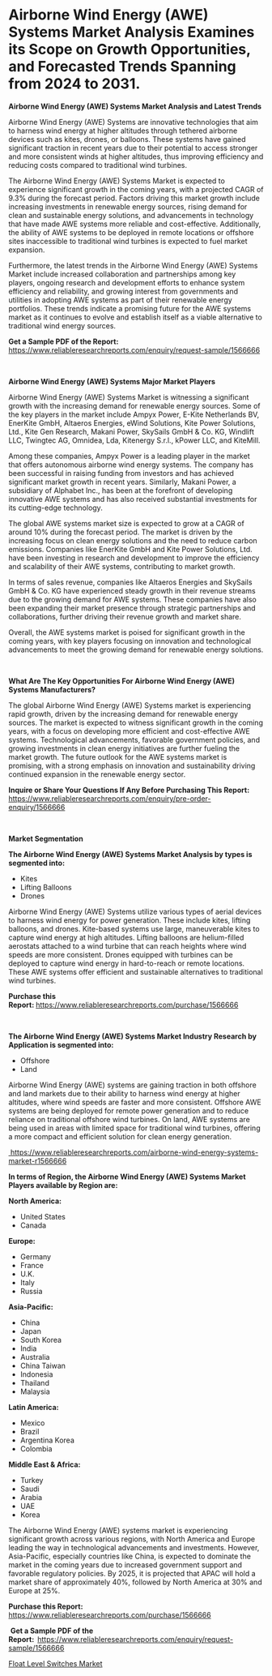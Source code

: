 <p><h1>Airborne Wind Energy (AWE) Systems Market Analysis Examines its Scope on Growth Opportunities, and Forecasted Trends Spanning from 2024 to 2031.</h1></p><p><strong>Airborne Wind Energy (AWE) Systems Market Analysis and Latest Trends</strong></p>
<p><p>Airborne Wind Energy (AWE) Systems are innovative technologies that aim to harness wind energy at higher altitudes through tethered airborne devices such as kites, drones, or balloons. These systems have gained significant traction in recent years due to their potential to access stronger and more consistent winds at higher altitudes, thus improving efficiency and reducing costs compared to traditional wind turbines.</p><p>The Airborne Wind Energy (AWE) Systems Market is expected to experience significant growth in the coming years, with a projected CAGR of 9.3% during the forecast period. Factors driving this market growth include increasing investments in renewable energy sources, rising demand for clean and sustainable energy solutions, and advancements in technology that have made AWE systems more reliable and cost-effective. Additionally, the ability of AWE systems to be deployed in remote locations or offshore sites inaccessible to traditional wind turbines is expected to fuel market expansion.</p><p>Furthermore, the latest trends in the Airborne Wind Energy (AWE) Systems Market include increased collaboration and partnerships among key players, ongoing research and development efforts to enhance system efficiency and reliability, and growing interest from governments and utilities in adopting AWE systems as part of their renewable energy portfolios. These trends indicate a promising future for the AWE systems market as it continues to evolve and establish itself as a viable alternative to traditional wind energy sources.</p></p>
<p><strong>Get a Sample PDF of the Report:&nbsp;</strong> <a href="https://www.reliableresearchreports.com/enquiry/request-sample/1566666">https://www.reliableresearchreports.com/enquiry/request-sample/1566666</a></p>
<p>&nbsp;</p>
<p><strong>Airborne Wind Energy (AWE) Systems Major Market Players</strong></p>
<p><p>Airborne Wind Energy (AWE) Systems Market is witnessing a significant growth with the increasing demand for renewable energy sources. Some of the key players in the market include Ampyx Power, E-Kite Netherlands BV, EnerKite GmbH, Altaeros Energies, eWind Solutions, Kite Power Solutions, Ltd., Kite Gen Research, Makani Power, SkySails GmbH & Co. KG, Windlift LLC, Twingtec AG, Omnidea, Lda, Kitenergy S.r.l., kPower LLC, and KiteMill.</p><p>Among these companies, Ampyx Power is a leading player in the market that offers autonomous airborne wind energy systems. The company has been successful in raising funding from investors and has achieved significant market growth in recent years. Similarly, Makani Power, a subsidiary of Alphabet Inc., has been at the forefront of developing innovative AWE systems and has also received substantial investments for its cutting-edge technology.</p><p>The global AWE systems market size is expected to grow at a CAGR of around 10% during the forecast period. The market is driven by the increasing focus on clean energy solutions and the need to reduce carbon emissions. Companies like EnerKite GmbH and Kite Power Solutions, Ltd. have been investing in research and development to improve the efficiency and scalability of their AWE systems, contributing to market growth.</p><p>In terms of sales revenue, companies like Altaeros Energies and SkySails GmbH & Co. KG have experienced steady growth in their revenue streams due to the growing demand for AWE systems. These companies have also been expanding their market presence through strategic partnerships and collaborations, further driving their revenue growth and market share.</p><p>Overall, the AWE systems market is poised for significant growth in the coming years, with key players focusing on innovation and technological advancements to meet the growing demand for renewable energy solutions.</p></p>
<p>&nbsp;</p>
<p><strong>What Are The Key Opportunities For Airborne Wind Energy (AWE) Systems Manufacturers?</strong></p>
<p><p>The global Airborne Wind Energy (AWE) Systems market is experiencing rapid growth, driven by the increasing demand for renewable energy sources. The market is expected to witness significant growth in the coming years, with a focus on developing more efficient and cost-effective AWE systems. Technological advancements, favorable government policies, and growing investments in clean energy initiatives are further fueling the market growth. The future outlook for the AWE systems market is promising, with a strong emphasis on innovation and sustainability driving continued expansion in the renewable energy sector.</p></p>
<p><strong>Inquire or Share Your Questions If Any Before Purchasing This Report:</strong> <a href="https://www.reliableresearchreports.com/enquiry/pre-order-enquiry/1566666">https://www.reliableresearchreports.com/enquiry/pre-order-enquiry/1566666</a></p>
<p>&nbsp;</p>
<p><strong>Market Segmentation</strong></p>
<p><strong>The Airborne Wind Energy (AWE) Systems Market Analysis by types is segmented into:</strong></p>
<p><ul><li>Kites</li><li>Lifting Balloons</li><li>Drones</li></ul></p>
<p><p>Airborne Wind Energy (AWE) Systems utilize various types of aerial devices to harness wind energy for power generation. These include kites, lifting balloons, and drones. Kite-based systems use large, maneuverable kites to capture wind energy at high altitudes. Lifting balloons are helium-filled aerostats attached to a wind turbine that can reach heights where wind speeds are more consistent. Drones equipped with turbines can be deployed to capture wind energy in hard-to-reach or remote locations. These AWE systems offer efficient and sustainable alternatives to traditional wind turbines.</p></p>
<p><strong>Purchase this Report:&nbsp;</strong><a href="https://www.reliableresearchreports.com/purchase/1566666">https://www.reliableresearchreports.com/purchase/1566666</a></p>
<p>&nbsp;</p>
<p><strong>The Airborne Wind Energy (AWE) Systems Market Industry Research by Application is segmented into:</strong></p>
<p><ul><li>Offshore</li><li>Land</li></ul></p>
<p><p>Airborne Wind Energy (AWE) systems are gaining traction in both offshore and land markets due to their ability to harness wind energy at higher altitudes, where wind speeds are faster and more consistent. Offshore AWE systems are being deployed for remote power generation and to reduce reliance on traditional offshore wind turbines. On land, AWE systems are being used in areas with limited space for traditional wind turbines, offering a more compact and efficient solution for clean energy generation.</p></p>
<p><a href="https://www.reliableresearchreports.com/airborne-wind-energy-systems-market-r1566666">&nbsp;https://www.reliableresearchreports.com/airborne-wind-energy-systems-market-r1566666</a></p>
<p><strong>In terms of Region, the Airborne Wind Energy (AWE) Systems Market Players available by Region are:</strong></p>
<p>
    <p> <strong> North America: </strong>
        <ul>
            <li>United States</li>
            <li>Canada</li>
        </ul>
        </p> 
    <p> <strong> Europe: </strong>
        <ul>
            <li>Germany</li>
            <li>France</li>
            <li>U.K.</li>
            <li>Italy</li>
            <li>Russia</li>
        </ul>
        </p> 
    <p> <strong> Asia-Pacific: </strong>
        <ul>
            <li>China</li>
            <li>Japan</li>
            <li>South Korea</li>
            <li>India</li>
            <li>Australia</li>
            <li>China Taiwan</li>
            <li>Indonesia</li>
            <li>Thailand</li>
            <li>Malaysia</li>
        </ul>
        </p> 
    <p> <strong> Latin America: </strong>
        <ul>
            <li>Mexico</li>
            <li>Brazil</li>
            <li>Argentina Korea</li>
            <li>Colombia</li>
        </ul>
        </p> 
    <p> <strong> Middle East & Africa: </strong>
        <ul>
            <li>Turkey</li>
            <li>Saudi</li>
            <li>Arabia</li>
            <li>UAE</li>
            <li>Korea</li>
        </ul>
    </p>
    </p>
<p><p>The Airborne Wind Energy (AWE) systems market is experiencing significant growth across various regions, with North America and Europe leading the way in technological advancements and investments. However, Asia-Pacific, especially countries like China, is expected to dominate the market in the coming years due to increased government support and favorable regulatory policies. By 2025, it is projected that APAC will hold a market share of approximately 40%, followed by North America at 30% and Europe at 25%.</p></p>
<p><strong>Purchase this Report: </strong><a href="https://www.reliableresearchreports.com/purchase/1566666">https://www.reliableresearchreports.com/purchase/1566666</a></p>
<p>&nbsp;<strong>Get a Sample PDF of the Report:&nbsp;&nbsp;</strong><a href="https://www.reliableresearchreports.com/enquiry/request-sample/1566666">https://www.reliableresearchreports.com/enquiry/request-sample/1566666</a></p>
<p><strong></strong></p>
<p><p><a href="https://view.publitas.com/reportprime-1/float-level-switches-market-research-report-its-history-and-forecast-2024-to-2031/">Float Level Switches Market</a></p></p>